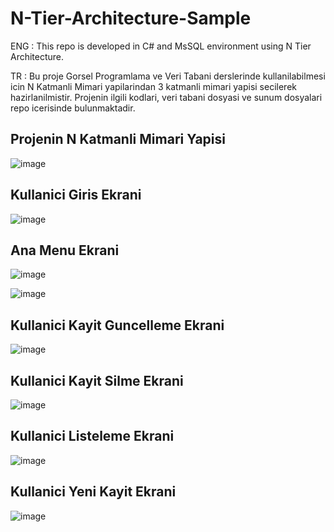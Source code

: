 # N-Tier-Architecture-Sample

ENG : This repo is developed in C# and MsSQL environment using N Tier Architecture.

TR : Bu proje Gorsel Programlama ve Veri Tabani derslerinde kullanilabilmesi icin N Katmanli Mimari yapilarindan 3 katmanli mimari yapisi secilerek hazirlanilmistir. Projenin ilgili kodlari, veri tabani dosyasi ve sunum dosyalari repo icerisinde bulunmaktadir. 

## Projenin N Katmanli Mimari Yapisi

![image](https://user-images.githubusercontent.com/5441882/94993721-a4ed0a80-059b-11eb-91b7-537f3f559a23.png)

## Kullanici Giris Ekrani

![image](https://user-images.githubusercontent.com/5441882/94993729-b33b2680-059b-11eb-9dd9-21d962d68e85.png)

## Ana Menu Ekrani

![image](https://user-images.githubusercontent.com/5441882/94993734-c3eb9c80-059b-11eb-904c-e8c74573d783.png)

![image](https://user-images.githubusercontent.com/5441882/94993745-cfd75e80-059b-11eb-8f31-445585b57a0e.png)

## Kullanici Kayit Guncelleme Ekrani 

![image](https://user-images.githubusercontent.com/5441882/94993759-e382c500-059b-11eb-984d-0930bf3237e9.png)

## Kullanici Kayit Silme Ekrani

![image](https://user-images.githubusercontent.com/5441882/94993775-ff866680-059b-11eb-8921-4dd10c1a627f.png)

## Kullanici Listeleme Ekrani

![image](https://user-images.githubusercontent.com/5441882/94993786-0a40fb80-059c-11eb-9c64-37f172ad7ae3.png)

## Kullanici Yeni Kayit Ekrani

![image](https://user-images.githubusercontent.com/5441882/94993798-1c229e80-059c-11eb-9f45-948d9dc2cc71.png)
